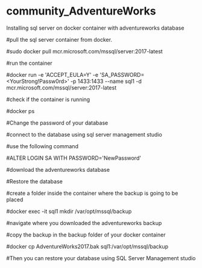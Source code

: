 # community_AdventureWorks

Installing sql server on docker container with adventureworks database

#pull the sql server container from docker.

#sudo docker pull mcr.microsoft.com/mssql/server:2017-latest

#run the container

#docker run -e 'ACCEPT_EULA=Y' -e 'SA_PASSWORD=<YourStrong!Passw0rd>' -p 1433:1433 --name sql1 -d mcr.microsoft.com/mssql/server:2017-latest

#check if the container is running

#docker ps

#Change the password of your database

#connect to the database using sql server management studio

#use the following command

#ALTER LOGIN SA WITH PASSWORD='NewPassword'

#download the adventureworks database 

#Restore the database

#create a folder inside the container where the backup is going to be placed

#docker exec -it sql1 mkdir /var/opt/mssql/backup

#navigate where you downloaded the adventureworks backup

#copy the backup in the backup folder of your docker container

#docker cp AdventureWorks2017.bak sql1:/var/opt/mssql/backup

#Then you can restore your database using SQL Server Management studio

